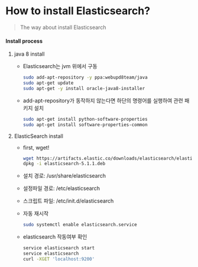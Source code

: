 # How to install Elasticsearch?
> The way about install Elasticsearch

#### Install process

1. java 8 install

   - Elasticsearch는 jvm 위에서 구동

     ```bash
     sudo add-apt-repository -y ppa:webupd8team/java
     sudo apt-get update
     sudo apt-get -y install oracle-java8-installer
     ```

   - add-apt-repository가 동작하지 않는다면 하단의 명령어를 실행하여 관련 패키지 설치

     ```bash
     sudo apt-get install python-software-properties
     sudo apt-get install software-properties-common
     ```

     

2. ElasticSearch install

   - first, wget!

     ```bash
     wget https://artifacts.elastic.co/downloads/elasticsearch/elasticsearch-5.3.1.deb
     dpkg -i elasticsearch-5.1.1.deb
     ```

   - 설치 경로: /usr/share/elasticsearch

   - 설정파일 경로: /etc/elasticsearch

   - 스크립트 파일: /etc/init.d/elasticsearch

   - 자동 재시작

     ```bash
     sudo systemctl enable elasticsearch.service
     ```

   - elasticsearch 작동여부 확인

     ```bash
     service elasticsearch start
     service elasticsearch
     curl -XGET 'localhost:9200'
     ```


